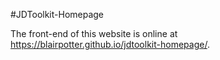 #JDToolkit-Homepage

The front-end of this website is online at https://blairpotter.github.io/jdtoolkit-homepage/.
